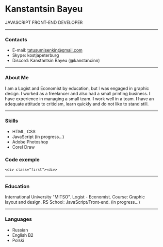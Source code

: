 # Kanstantsin Bayeu

JAVASCRIPT FRONT-END DEVELOPER

---

### Contacts

- E-mail: tatusumisenkin@gmail.com
- Skype: kostjapeterburg
- Discord: Kanstantsin Bayeu (@kanstancinn)

***

### About Me

I am a Logist and Economist by education, but I was engaged in graphic design. I worked as a freelancer and also had a small printing business.
I have experience in managing a small team. I work well in a team.
I have an adequate attitude to criticism, learn quickly and do not like to stand still.

---

### Skills

- HTML, CSS
- JavaScript (in progress...)
- Adobe Photoshop
- Corel Draw

### Code exemple

~~~
<div class="first"><div>
~~~

---

### Education

International University "MITSO". Logist - Economist.
Course: Graphic layout and design.
RS School: JavaScript/Front-end. (in progress...)

---

### Languages

- Russian
- English B2
- Polski